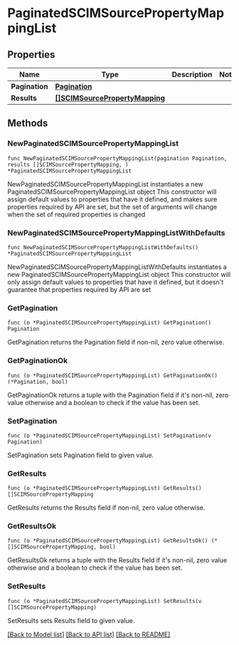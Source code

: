 # PaginatedSCIMSourcePropertyMappingList

## Properties

Name | Type | Description | Notes
------------ | ------------- | ------------- | -------------
**Pagination** | [**Pagination**](Pagination.md) |  | 
**Results** | [**[]SCIMSourcePropertyMapping**](SCIMSourcePropertyMapping.md) |  | 

## Methods

### NewPaginatedSCIMSourcePropertyMappingList

`func NewPaginatedSCIMSourcePropertyMappingList(pagination Pagination, results []SCIMSourcePropertyMapping, ) *PaginatedSCIMSourcePropertyMappingList`

NewPaginatedSCIMSourcePropertyMappingList instantiates a new PaginatedSCIMSourcePropertyMappingList object
This constructor will assign default values to properties that have it defined,
and makes sure properties required by API are set, but the set of arguments
will change when the set of required properties is changed

### NewPaginatedSCIMSourcePropertyMappingListWithDefaults

`func NewPaginatedSCIMSourcePropertyMappingListWithDefaults() *PaginatedSCIMSourcePropertyMappingList`

NewPaginatedSCIMSourcePropertyMappingListWithDefaults instantiates a new PaginatedSCIMSourcePropertyMappingList object
This constructor will only assign default values to properties that have it defined,
but it doesn't guarantee that properties required by API are set

### GetPagination

`func (o *PaginatedSCIMSourcePropertyMappingList) GetPagination() Pagination`

GetPagination returns the Pagination field if non-nil, zero value otherwise.

### GetPaginationOk

`func (o *PaginatedSCIMSourcePropertyMappingList) GetPaginationOk() (*Pagination, bool)`

GetPaginationOk returns a tuple with the Pagination field if it's non-nil, zero value otherwise
and a boolean to check if the value has been set.

### SetPagination

`func (o *PaginatedSCIMSourcePropertyMappingList) SetPagination(v Pagination)`

SetPagination sets Pagination field to given value.


### GetResults

`func (o *PaginatedSCIMSourcePropertyMappingList) GetResults() []SCIMSourcePropertyMapping`

GetResults returns the Results field if non-nil, zero value otherwise.

### GetResultsOk

`func (o *PaginatedSCIMSourcePropertyMappingList) GetResultsOk() (*[]SCIMSourcePropertyMapping, bool)`

GetResultsOk returns a tuple with the Results field if it's non-nil, zero value otherwise
and a boolean to check if the value has been set.

### SetResults

`func (o *PaginatedSCIMSourcePropertyMappingList) SetResults(v []SCIMSourcePropertyMapping)`

SetResults sets Results field to given value.



[[Back to Model list]](../README.md#documentation-for-models) [[Back to API list]](../README.md#documentation-for-api-endpoints) [[Back to README]](../README.md)


